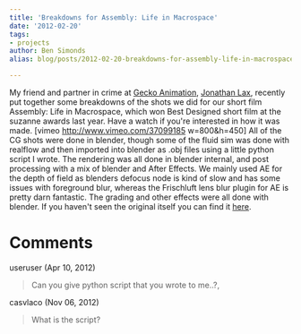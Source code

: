 ```yaml
---
title: 'Breakdowns for Assembly: Life in Macrospace'
date: '2012-02-20'
tags:
- projects
author: Ben Simonds
alias: blog/posts/2012-02-20-breakdowns-for-assembly-life-in-macrospace

---
```


My friend and partner in crime at [Gecko Animation](http://www.geckoanimation.com/), [Jonathan Lax](https://twitter.com/#!/Laxy), recently put together some breakdowns of the shots we did for our short film Assembly: Life in Macrospace, which won Best Designed short film at the suzanne awards last year. Have a watch if you're interested in how it was made. [vimeo http://www.vimeo.com/37099185 w=800&h=450] All of the CG shots were done in blender, though some of the fluid sim was done with realflow and then imported into blender as .obj files using a little python script I wrote. The rendering was all done in blender internal, and post processing with a mix of blender and After Effects. We mainly used AE for the depth of field as blenders defocus node is kind of slow and has some issues with foreground blur, whereas the Frischluft lens blur plugin for AE is pretty darn fantastic. The grading and other effects were all done with blender. If you haven't seen the original itself you can find it [here](http://bensimonds.com/2011/09/21/assembly-life-in-macrospace/).





# Comments


useruser (Apr 10, 2012)
> Can you give python script that you wrote to me..?,

casvlaco (Nov 06, 2012)
> What is the script?
